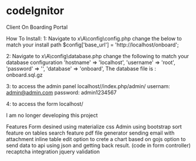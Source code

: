 # codeIgnitor
Client On Boarding Portal

How To Install: 
1: Navigate to x\A\config\config.php
change the below to match your install path
$config['base_url'] = 'http://localhost/onboard';

2: Navigate to x\A\config\database.php
change the following to match your database configuration
	'hostname' => 'localhost',
	'username' => 'root',
	'password' => '',
	'database' => 'onboard',
The database file is : onboard.sql.gz

3: to access the admin panel
localhost/<your-install-path>/index.php/admin/
usernam: admin@admin.com
password: admin1234567

4: to access the form
localhost/<your-install-path>

I am no longer developing this project

Features
Form desined using materialize css
Admin using bootstrap
sort feature on tables
search feature
pdf file generator
sending email with attachment
inline table edit
option to crete a chart based on gojs
option to send data to api using json and getting back result. (code in form controller)
recaptcha integration
jquery validation